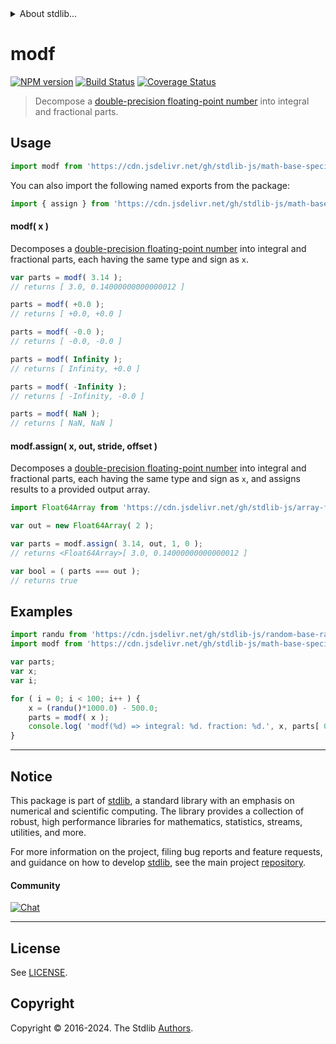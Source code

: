 <!--

@license Apache-2.0

Copyright (c) 2018 The Stdlib Authors.

Licensed under the Apache License, Version 2.0 (the "License");
you may not use this file except in compliance with the License.
You may obtain a copy of the License at

   http://www.apache.org/licenses/LICENSE-2.0

Unless required by applicable law or agreed to in writing, software
distributed under the License is distributed on an "AS IS" BASIS,
WITHOUT WARRANTIES OR CONDITIONS OF ANY KIND, either express or implied.
See the License for the specific language governing permissions and
limitations under the License.

-->


<details>
  <summary>
    About stdlib...
  </summary>
  <p>We believe in a future in which the web is a preferred environment for numerical computation. To help realize this future, we've built stdlib. stdlib is a standard library, with an emphasis on numerical and scientific computation, written in JavaScript (and C) for execution in browsers and in Node.js.</p>
  <p>The library is fully decomposable, being architected in such a way that you can swap out and mix and match APIs and functionality to cater to your exact preferences and use cases.</p>
  <p>When you use stdlib, you can be absolutely certain that you are using the most thorough, rigorous, well-written, studied, documented, tested, measured, and high-quality code out there.</p>
  <p>To join us in bringing numerical computing to the web, get started by checking us out on <a href="https://github.com/stdlib-js/stdlib">GitHub</a>, and please consider <a href="https://opencollective.com/stdlib">financially supporting stdlib</a>. We greatly appreciate your continued support!</p>
</details>

# modf

[![NPM version][npm-image]][npm-url] [![Build Status][test-image]][test-url] [![Coverage Status][coverage-image]][coverage-url] <!-- [![dependencies][dependencies-image]][dependencies-url] -->

> Decompose a [double-precision floating-point number][ieee754] into integral and fractional parts.



<section class="usage">

## Usage

```javascript
import modf from 'https://cdn.jsdelivr.net/gh/stdlib-js/math-base-special-modf@deno/mod.js';
```

You can also import the following named exports from the package:

```javascript
import { assign } from 'https://cdn.jsdelivr.net/gh/stdlib-js/math-base-special-modf@deno/mod.js';
```

#### modf( x )

Decomposes a [double-precision floating-point number][ieee754] into integral and fractional parts, each having the same type and sign as `x`.

```javascript
var parts = modf( 3.14 );
// returns [ 3.0, 0.14000000000000012 ]

parts = modf( +0.0 );
// returns [ +0.0, +0.0 ]

parts = modf( -0.0 );
// returns [ -0.0, -0.0 ]

parts = modf( Infinity );
// returns [ Infinity, +0.0 ]

parts = modf( -Infinity );
// returns [ -Infinity, -0.0 ]

parts = modf( NaN );
// returns [ NaN, NaN ]
```

#### modf.assign( x, out, stride, offset )

Decomposes a [double-precision floating-point number][ieee754] into integral and fractional parts, each having the same type and sign as `x`, and assigns results to a provided output array.

```javascript
import Float64Array from 'https://cdn.jsdelivr.net/gh/stdlib-js/array-float64@deno/mod.js';

var out = new Float64Array( 2 );

var parts = modf.assign( 3.14, out, 1, 0 );
// returns <Float64Array>[ 3.0, 0.14000000000000012 ]

var bool = ( parts === out );
// returns true
```

</section>

<!-- /.usage -->

<section class="notes">

</section>

<!-- /.notes -->

<section class="examples">

## Examples

<!-- eslint no-undef: "error" -->

```javascript
import randu from 'https://cdn.jsdelivr.net/gh/stdlib-js/random-base-randu@deno/mod.js';
import modf from 'https://cdn.jsdelivr.net/gh/stdlib-js/math-base-special-modf@deno/mod.js';

var parts;
var x;
var i;

for ( i = 0; i < 100; i++ ) {
    x = (randu()*1000.0) - 500.0;
    parts = modf( x );
    console.log( 'modf(%d) => integral: %d. fraction: %d.', x, parts[ 0 ], parts[ 1 ] );
}
```

</section>

<!-- /.examples -->

<!-- Section for related `stdlib` packages. Do not manually edit this section, as it is automatically populated. -->

<section class="related">

</section>

<!-- /.related -->

<!-- Section for all links. Make sure to keep an empty line after the `section` element and another before the `/section` close. -->


<section class="main-repo" >

* * *

## Notice

This package is part of [stdlib][stdlib], a standard library with an emphasis on numerical and scientific computing. The library provides a collection of robust, high performance libraries for mathematics, statistics, streams, utilities, and more.

For more information on the project, filing bug reports and feature requests, and guidance on how to develop [stdlib][stdlib], see the main project [repository][stdlib].

#### Community

[![Chat][chat-image]][chat-url]

---

## License

See [LICENSE][stdlib-license].


## Copyright

Copyright &copy; 2016-2024. The Stdlib [Authors][stdlib-authors].

</section>

<!-- /.stdlib -->

<!-- Section for all links. Make sure to keep an empty line after the `section` element and another before the `/section` close. -->

<section class="links">

[npm-image]: http://img.shields.io/npm/v/@stdlib/math-base-special-modf.svg
[npm-url]: https://npmjs.org/package/@stdlib/math-base-special-modf

[test-image]: https://github.com/stdlib-js/math-base-special-modf/actions/workflows/test.yml/badge.svg?branch=main
[test-url]: https://github.com/stdlib-js/math-base-special-modf/actions/workflows/test.yml?query=branch:main

[coverage-image]: https://img.shields.io/codecov/c/github/stdlib-js/math-base-special-modf/main.svg
[coverage-url]: https://codecov.io/github/stdlib-js/math-base-special-modf?branch=main

<!--

[dependencies-image]: https://img.shields.io/david/stdlib-js/math-base-special-modf.svg
[dependencies-url]: https://david-dm.org/stdlib-js/math-base-special-modf/main

-->

[chat-image]: https://img.shields.io/gitter/room/stdlib-js/stdlib.svg
[chat-url]: https://app.gitter.im/#/room/#stdlib-js_stdlib:gitter.im

[stdlib]: https://github.com/stdlib-js/stdlib

[stdlib-authors]: https://github.com/stdlib-js/stdlib/graphs/contributors

[umd]: https://github.com/umdjs/umd
[es-module]: https://developer.mozilla.org/en-US/docs/Web/JavaScript/Guide/Modules

[deno-url]: https://github.com/stdlib-js/math-base-special-modf/tree/deno
[deno-readme]: https://github.com/stdlib-js/math-base-special-modf/blob/deno/README.md
[umd-url]: https://github.com/stdlib-js/math-base-special-modf/tree/umd
[umd-readme]: https://github.com/stdlib-js/math-base-special-modf/blob/umd/README.md
[esm-url]: https://github.com/stdlib-js/math-base-special-modf/tree/esm
[esm-readme]: https://github.com/stdlib-js/math-base-special-modf/blob/esm/README.md
[branches-url]: https://github.com/stdlib-js/math-base-special-modf/blob/main/branches.md

[stdlib-license]: https://raw.githubusercontent.com/stdlib-js/math-base-special-modf/main/LICENSE

[ieee754]: https://en.wikipedia.org/wiki/IEEE_754-1985

</section>

<!-- /.links -->
